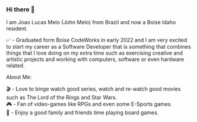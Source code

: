 ### Hi there 👋

I am Joao Lucas Melo (John Melo) from Brazil and now a Boise Idaho resident.

✅ - Graduated form Boise CodeWorks in early 2022 and I am very excited to start my career as a Software Developer that is something that combines things that I love doing on my extra time such as exercising creative and artistic projects and working with computers, software or even hardware related.


About Me:

🎬 - Love to binge watch good series, watch and re-watch good movies such as The Lord of the Rings and Star Wars. <br>
🎮 - Fan of video-games like RPGs and even some E-Sports games. <br>
🎲 - Enjoy a good family and friends time playing board games. <br>


